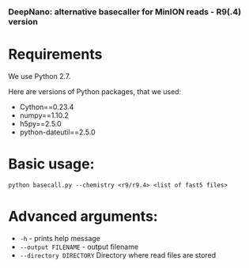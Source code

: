 ### DeepNano: alternative basecaller for MinION reads - R9(.4) version

Requirements
================

We use Python 2.7.

Here are versions of Python packages, that we used:

- Cython==0.23.4
- numpy==1.10.2
- h5py==2.5.0
- python-dateutil==2.5.0

Basic usage:
================

`python basecall.py --chemistry <r9/r9.4> <list of fast5 files>`

Advanced arguments:
=================

- `-h` - prints help message
- `--output FILENAME` - output filename
- `--directory DIRECTORY` Directory where read files are stored

